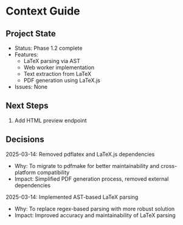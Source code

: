 # Context Guide

## Project State
- Status: Phase 1.2 complete
- Features:
  - LaTeX parsing via AST
  - Web worker implementation
  - Text extraction from LaTeX
  - PDF generation using LaTeX.js
- Issues: None

## Next Steps
1. Add HTML preview endpoint

## Decisions
2025-03-14: Removed pdflatex and LaTeX.js dependencies
- Why: To migrate to pdfmake for better maintainability and cross-platform compatibility
- Impact: Simplified PDF generation process, removed external dependencies

2025-03-14: Implemented AST-based LaTeX parsing
- Why: To replace regex-based parsing with more robust solution
- Impact: Improved accuracy and maintainability of LaTeX parsing